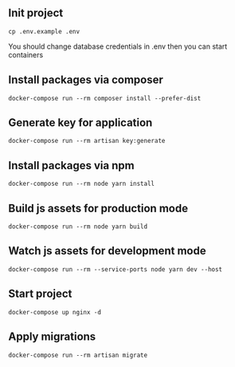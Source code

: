 Init project
---
```shell
cp .env.example .env
```
You should change database credentials in .env then you can start containers

Install packages via composer
---
```shell
docker-compose run --rm composer install --prefer-dist
```

Generate key for application
---
```shell
docker-compose run --rm artisan key:generate
```

Install packages via npm
---
```shell
docker-compose run --rm node yarn install
```

Build js assets for production mode
---
```shell
docker-compose run --rm node yarn build
```
Watch js assets for development mode
---
```shell
docker-compose run --rm --service-ports node yarn dev --host
```

Start project
---
```shell
docker-compose up nginx -d 
```

Apply migrations
---
```shell
docker-compose run --rm artisan migrate
```
